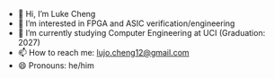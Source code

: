 - 👋 Hi, I’m Luke Cheng
- 👀 I’m interested in FPGA and ASIC verification/engineering
- 🌱 I’m currently studying Computer Engineering at UCI (Graduation: 2027)
- 📫 How to reach me: lujo.cheng12@gmail.com
- 😄 Pronouns: he/him

<!---
luke-j-cheng/luke-j-cheng is a ✨ special ✨ repository because its `README.md` (this file) appears on your GitHub profile.
You can click the Preview link to take a look at your changes.
--->
